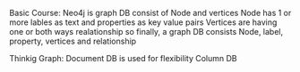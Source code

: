 Basic Course:
Neo4j is graph DB consist of Node and vertices 
Node has 1 or more lables as text and properties as key value pairs
Vertices are having one or both ways realationship
so finally, a graph DB consists Node, label, property, vertices and relationship

Thinkig Graph:
Document DB is used for flexibility
Column DB 
